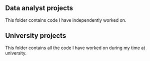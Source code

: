 ## Data analyst projects
This folder contains code I have independently worked on.

## University projects
This folder contains all the code I have worked on during my time at university.
